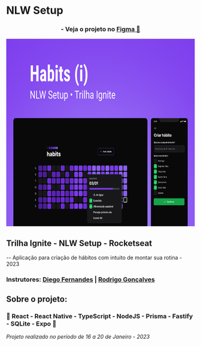 <h1>NLW Setup</h1>
<div align='center'>
    <h3>- Veja o projeto no <a href='https://www.figma.com/community/file/1195326661124171197'>Figma 🔖</a> </h3>
    <img height='500' src="https://github.com/carlos09v/NLWs_Rocketseat/blob/main/NLWs/11_nlwSetup_Ignite/web/src/assets/Cover.png?raw=true" alt="NLW_Setup_Capa">
</div>

<h2>Trilha Ignite - NLW Setup - Rocketseat</h2>
<p>-- Aplicação para criação de hábitos com intuito de montar sua rotina - 2023</p>
<h3>Instrutores: <a href='https://github.com/diego3g'>Diego Fernandes</a> | <a href='https://github.com/rodrigorgtic'>Rodrigo Gonçalves</a></h3>
<h2>Sobre o projeto:</h2>
<h3>💜 React - React Native - TypeScript - NodeJS - Prisma - Fastify - SQLite - Expo 💜</h3>
<i>Projeto realizado no período de 16 a 20 de Janeiro - 2023</i>
